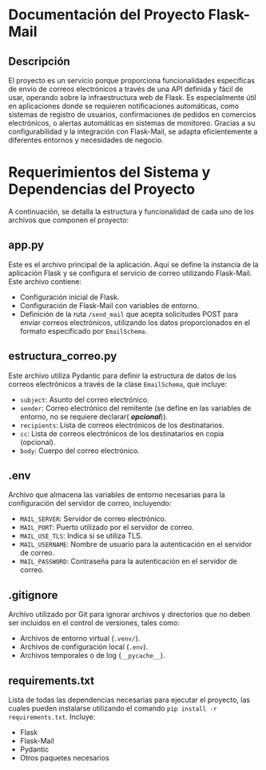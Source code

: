 # Documentación del Proyecto Flask-Mail
## Descripción
El proyecto es un servicio porque proporciona funcionalidades específicas de envío de correos electrónicos a través de una API definida y fácil de usar, operando sobre la infraestructura web de Flask. Es especialmente útil en aplicaciones donde se requieren notificaciones automáticas, como sistemas de registro de usuarios, confirmaciones de pedidos en comercios electrónicos, o alertas automáticas en sistemas de monitoreo. Gracias a su configurabilidad y la integración con Flask-Mail, se adapta eficientemente a diferentes entornos y necesidades de negocio.

# Requerimientos del Sistema y Dependencias del Proyecto
A continuación, se detalla la estructura y funcionalidad de cada uno de los archivos que componen el proyecto:

## app.py
Este es el archivo principal de la aplicación. Aquí se define la instancia de la aplicación Flask y se configura el servicio de correo utilizando Flask-Mail. Este archivo contiene:

- Configuración inicial de Flask.
- Configuración de Flask-Mail con variables de entorno.
- Definición de la ruta `/send_mail` que acepta solicitudes POST para enviar correos electrónicos, utilizando los datos proporcionados en el formato especificado por `EmailSchema`.

## estructura_correo.py
Este archivo utiliza Pydantic para definir la estructura de datos de los correos electrónicos a través de la clase `EmailSchema`, que incluye:

- `subject`: Asunto del correo electrónico.
- `sender`: Correo electrónico del remitente (se define en las variables de entorno, no se requiere declarar( ***opcional***)).
- `recipients`: Lista de correos electrónicos de los destinatarios.
- `cc`: Lista de correos electrónicos de los destinatarios en copia (opcional).
- `body`: Cuerpo del correo electrónico.

## .env
Archivo que almacena las variables de entorno necesarias para la configuración del servidor de correo, incluyendo:

- `MAIL_SERVER`: Servidor de correo electrónico.
- `MAIL_PORT`: Puerto utilizado por el servidor de correo.
- `MAIL_USE_TLS`: Indica si se utiliza TLS.
- `MAIL_USERNAME`: Nombre de usuario para la autenticación en el servidor de correo.
- `MAIL_PASSWORD`: Contraseña para la autenticación en el servidor de correo.

## .gitignore
Archivo utilizado por Git para ignorar archivos y directorios que no deben ser incluidos en el control de versiones, tales como:

- Archivos de entorno virtual (`.venv/`).
- Archivos de configuración local (`.env`).
- Archivos temporales o de log (`__pycache__`).

## requirements.txt
Lista de todas las dependencias necesarias para ejecutar el proyecto, las cuales pueden instalarse utilizando el comando `pip install -r requirements.txt`. Incluye:

- Flask
- Flask-Mail
- Pydantic
- Otros paquetes necesarios

